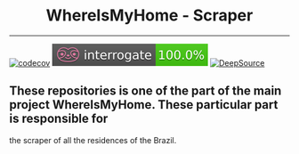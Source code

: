<h1 align="center">WhereIsMyHome - Scraper</h1>

--------------------------------------
[![codecov](https://codecov.io/gh/rafaelandrade/wmh-scraper/branch/master/graph/badge.svg?token=0Q7YEZ5695)](https://codecov.io/gh/rafaelandrade/wmh-scraper)
![interrogate](interrogate_badge.svg)
[![DeepSource](https://deepsource.io/gh/rafaelandrade/wmh-scraper.svg/?label=active+issues&show_trend=true&token=UJMtOl1bqm06d0OL2Q_VbxJ4)](https://deepsource.io/gh/rafaelandrade/wmh-scraper/?ref=repository-badge)

## These repositories is one of the part of the main project WhereIsMyHome. These particular part is responsible for
the scraper of all the residences of the Brazil.

